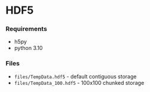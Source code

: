 # HDF5
### Requirements
* h5py
* python 3.10

### Files
* `files/TempData.hdf5` - default contiguous storage
* `files/TempData_100.hdf5` - 100x100 chunked storage
